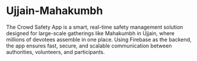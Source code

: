 # Ujjain-Mahakumbh
The Crowd Safety App is a smart, real-time safety management solution designed for large-scale gatherings like Mahakumbh in Ujjain, where millions of devotees assemble in one place. Using Firebase as the backend, the app ensures fast, secure, and scalable communication between authorities, volunteers, and participants.
